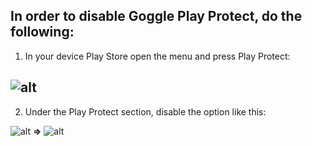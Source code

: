 In order to disable Goggle Play Protect, do the following:
---
1. In your device Play Store open the menu and press Play Protect:

![alt](../../img/android/playstore/PlayStore1.png)
---
2. Under the Play Protect section, disable the option like this:

![alt](../../img/android/playstore/PlayStore2.png)   **⇒**  ![alt](../../img/android/playstore/PlayStore3.png)

